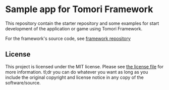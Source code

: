 # Sample app for Tomori Framework

This repository contain the starter repository and some examples for start development of the application or game using Tomori Framework.

For the framework's source code, see [framework repository](https://github.com/HelloYeew/tomori)

## License

This project is licensed under the MIT license. Please see [the license file](LICENSE) for more information. tl;dr you can do whatever you want as long as you include the original copyright and license notice in any copy of the software/source.